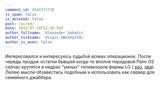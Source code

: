 ```yaml
---
comment_id: 4544371720
is_spam: false
is_deleted: false
post: /wired/
date: 2019-07-18T12:36:59Z
author_fullname: 'Alexander Sobakin'
author_nickname: 'disqus_bBxhXq72QL'
author_is_anon: false
---
```


<p>Интересовался и интересуюсь судьбой всяких операционок. После череды продаж остатки бывшей когда-то вполне передовой Palm OS сейчас крутятся в недрах "умных" телевизоров фирмы LG ( <a href="http://webostv.developer.lge.com/" rel="nofollow noopener" title="http://webostv.developer.lge.com/">раз</a>, <a href="http://webosose.org/discover/getting-started/webos-ose-10/" rel="nofollow noopener" title="http://webosose.org/discover/getting-started/webos-ose-10/">два</a>).<br>Лелею мысли обзавестись подобным и использовать как сервер для семейного джаббера.</p>
